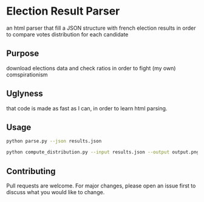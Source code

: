 # Election Result Parser

an html parser that fill a JSON structure with french election results in order to compare votes distribution for each candidate

## Purpose

download elections data and check ratios in order to fight (my own) comspirationism 

## Uglyness
that code is made as fast as I can, in order to learn html parsing.

## Usage

```bash
python parse.py --json results.json
```

```bash
python compute_distribution.py --input results.json --output output.png
```
## Contributing
Pull requests are welcome. For major changes, please open an issue first to discuss what you would like to change.
